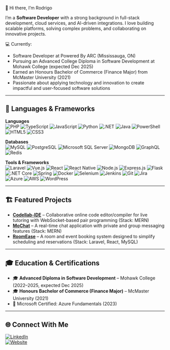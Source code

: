 👋 Hi there, I’m Rodrigo

I’m a **Software Developer** with a strong background in full-stack development, cloud services, and AI-driven integrations. I love building scalable platforms, solving complex problems, and collaborating on innovative projects.

💻 Currently:

- Software Developer at Powered By ARC (Mississauga, ON)
- Pursuing an Advanced College Diploma in Software Development at Mohawk College (expected Dec 2025)
- Earned an Honours Bachelor of Commerce (Finance Major) from McMaster University (2021)
- Passionate about applying technology and innovation to create impactful and user-focused software solutions

---

## 🚀 Languages & Frameworks  

**Languages**  
![PHP](https://img.shields.io/badge/PHP-777BB4?style=for-the-badge&logo=php&logoColor=white) ![TypeScript](https://img.shields.io/badge/TypeScript-007ACC?style=for-the-badge&logo=typescript&logoColor=white) ![JavaScript](https://img.shields.io/badge/JavaScript-F7DF1E?style=for-the-badge&logo=javascript&logoColor=black) ![Python](https://img.shields.io/badge/Python-3776AB?style=for-the-badge&logo=python&logoColor=white) ![.NET](https://img.shields.io/badge/.NET-512BD4?style=for-the-badge&logo=dotnet&logoColor=white) ![Java](https://img.shields.io/badge/Java-ED8B00?style=for-the-badge&logo=java&logoColor=white) ![PowerShell](https://img.shields.io/badge/PowerShell-5391FE?style=for-the-badge&logo=powershell&logoColor=white) ![HTML5](https://img.shields.io/badge/HTML5-E34F26?style=for-the-badge&logo=html5&logoColor=white) ![CSS3](https://img.shields.io/badge/CSS3-1572B6?style=for-the-badge&logo=css3&logoColor=white) 

**Databases**  
![MySQL](https://img.shields.io/badge/MySQL-005C84?style=for-the-badge&logo=mysql&logoColor=white) ![PostgreSQL](https://img.shields.io/badge/PostgreSQL-316192?style=for-the-badge&logo=postgresql&logoColor=white) ![Microsoft SQL Server](https://img.shields.io/badge/MS%20SQL-CC2927?style=for-the-badge&logo=microsoftsqlserver&logoColor=white) ![MongoDB](https://img.shields.io/badge/MongoDB-4EA94B?style=for-the-badge&logo=mongodb&logoColor=white) ![GraphQL](https://img.shields.io/badge/GraphQL-E10098?style=for-the-badge&logo=graphql&logoColor=white) ![Redis](https://img.shields.io/badge/Redis-DC382D?style=for-the-badge&logo=redis&logoColor=white) 

**Tools & Frameworks**  
![Laravel](https://img.shields.io/badge/Laravel-FF2D20?style=for-the-badge&logo=laravel&logoColor=white) ![Vue.js](https://img.shields.io/badge/Vue.js-35495E?style=for-the-badge&logo=vue.js&logoColor=4FC08D) ![React](https://img.shields.io/badge/React-20232A?style=for-the-badge&logo=react&logoColor=61DAFB) ![React Native](https://img.shields.io/badge/React%20Native-20232A?style=for-the-badge&logo=react&logoColor=61DAFB) ![Node.js](https://img.shields.io/badge/Node.js-43853D?style=for-the-badge&logo=node.js&logoColor=white) ![Express.js](https://img.shields.io/badge/Express.js-000000?style=for-the-badge&logo=express&logoColor=white) ![Flask](https://img.shields.io/badge/Flask-000000?style=for-the-badge&logo=flask&logoColor=white) ![.NET Core](https://img.shields.io/badge/.NET%20Core-512BD4?style=for-the-badge&logo=dotnet&logoColor=white) ![Spring](https://img.shields.io/badge/Spring-6DB33F?style=for-the-badge&logo=spring&logoColor=white) ![Docker](https://img.shields.io/badge/Docker-2496ED?style=for-the-badge&logo=docker&logoColor=white) ![Selenium](https://img.shields.io/badge/Selenium-43B02A?style=for-the-badge&logo=selenium&logoColor=white) ![Jenkins](https://img.shields.io/badge/Jenkins-D24939?style=for-the-badge&logo=jenkins&logoColor=white) ![Git](https://img.shields.io/badge/Git-F05032?style=for-the-badge&logo=git&logoColor=white) ![Jira](https://img.shields.io/badge/Jira-0052CC?style=for-the-badge&logo=jira&logoColor=white) ![Azure](https://img.shields.io/badge/Azure-0078D4?style=for-the-badge&logo=microsoftazure&logoColor=white) ![AWS](https://img.shields.io/badge/AWS-FF9900?style=for-the-badge&logo=amazonaws&logoColor=white) ![WordPress](https://img.shields.io/badge/WordPress-21759B?style=for-the-badge&logo=wordpress&logoColor=white) 

---

## 🏗️ Featured Projects  

- [**Codellab-IDE**](https://github.com/rodrigo-wong/Codellab-IDE-MERN) – Collaborative online code editor/compiler for live tutoring with WebSocket-based pair programming (Stack: MERN)
- [**MoChat**](https://github.com/YOUR_GITHUB_USERNAME/mochat) – A real-time chat application with private and group messaging features (Stack: MERN)
- [**RoomEase**](https://github.com/rodrigo-wong/Roomease---Laravel-React-Inertia) – A room and event booking system designed to simplify scheduling and reservations (Stack: Laravel, React, MySQL)

---

## 🎓 Education & Certifications  

- 🎓 **Advanced Diploma in Software Development** – Mohawk College (2022–2025, expected Dec 2025)  
- 🎓 **Honours Bachelor of Commerce (Finance Major)** – McMaster University (2021)  
- 📜 Microsoft Certified: Azure Fundamentals (2023)  

---

## 🌐 Connect With Me  

[![LinkedIn](https://img.shields.io/badge/LinkedIn-0A66C2?style=for-the-badge&logo=linkedin&logoColor=white)](https://www.linkedin.com/in/rodrigowong/)  
[![Website](https://img.shields.io/badge/Website-000000?style=for-the-badge&logo=About.me&logoColor=white)](https://rodrigowongmac.com)  


